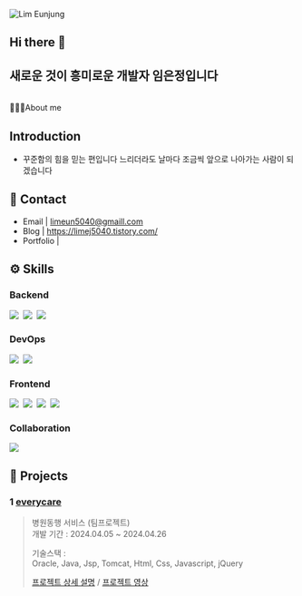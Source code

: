 

<!-- 타이틀 부분 -->
![Lim Eunjung](https://capsule-render.vercel.app/api?type=wave&color=auto&height=300&section=header&text=Lim%20Eunjung&fontSize=90)

<!-- 내용 부분 -->
## Hi there 👋
## 새로운 것이 흥미로운 개발자 임은정입니다
<br>
 🙋🏻‍♀️About me 
<br>

<div class="introduction">
    <h2>Introduction</h2>
    <ul>
        <li>꾸준함의 힘을 믿는 편입니다 느리더라도 날마다 조금씩 앞으로 나아가는 사람이 되겠습니다</li>
    </ul>
</div>

<div class="Contact">
    <h2>📇 Contact</h2>
    <ul>
        <li>Email | <a href="limeun5040@gmail.com">limeun5040@gmaill.com</a></li>
        <li>Blog | <a href="https://limej5040.tistory.com/">https://limej5040.tistory.com/</a></li>
        <li>Portfolio | <a href="#"></a></li>
    </ul>
</div>
<div class="Skills">
    <h2>⚙️ Skills</h2>
    <h3>Backend</h3>
    <div>
     <img src="https://img.shields.io/badge/java-007396?style=for-the-badge&logo=java&logoColor=white">&nbsp
     <img src="https://img.shields.io/badge/spring-6DB33F?style=for-the-badge&logo=spring&logoColor=white">&nbsp
     <img src="https://img.shields.io/badge/mysql-4479A1?style=for-the-badge&logo=mysql&logoColor=white"> 
    </div> 
    <h3>DevOps</h3>
    <div>
     <img src="https://img.shields.io/badge/oracle-F80000?style=for-the-badge&logo=oracle&logoColor=white">&nbsp
     <img src="https://img.shields.io/badge/apache tomcat-F8DC75?style=for-the-badge&logo=apachetomcat&logoColor=white">&nbsp
  <br>
    </div> 
    <h3>Frontend</h3>
    <div>
    <img src="https://img.shields.io/badge/html5-E34F26?style=for-the-badge&logo=html5&logoColor=white">&nbsp
    <img src="https://img.shields.io/badge/css-1572B6?style=for-the-badge&logo=css3&logoColor=white">&nbsp
    <img src="https://img.shields.io/badge/javascript-F7DF1E?style=for-the-badge&logo=javascript&logoColor=black">&nbsp 
    <img src="https://img.shields.io/badge/jquery-0769AD?style=for-the-badge&logo=jquery&logoColor=white">&nbsp
  <br>
    </div>
     <h3>Collaboration</h3>
    <div>
     <img src="https://img.shields.io/badge/github-181717?style=for-the-badge&logo=github&logoColor=white"> 
</div>
<div class="project">
    <h2>📍 Projects</h2>
    <h3>1 <a href="https://github.com/limej5040/everycare">everycare</a></h3>
    <blockquote>
        <p> 병원동행 서비스 (팀프로젝트)
            <br>
            개발 기간 : 2024.04.05 ~ 2024.04.26
        </p>
        <p> 기술스택 : 
            <br>
            Oracle, Java, Jsp, Tomcat, Html, Css, Javascript, jQuery
        </p>
        <p>
            <a href="#">프로젝트 상세 설명</a> / <a href="#">프로젝트 영상</a>
        </p>
    </blockquote>
</div>
